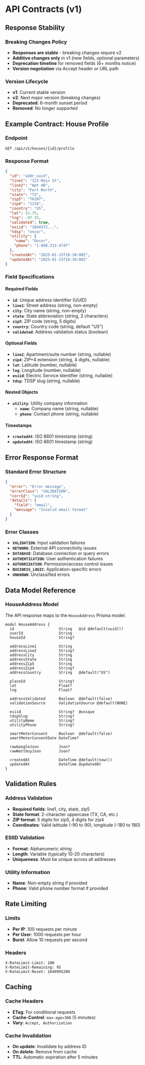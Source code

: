 # API Contracts (v1)

## Response Stability

### Breaking Changes Policy
- **Responses are stable** - breaking changes require v2
- **Additive changes only** in v1 (new fields, optional parameters)
- **Deprecation timeline** for removed fields (6+ months notice)
- **Version negotiation** via Accept header or URL path

### Version Lifecycle
- **v1**: Current stable version
- **v2**: Next major version (breaking changes)
- **Deprecated**: 6-month sunset period
- **Removed**: No longer supported

## Example Contract: House Profile

### Endpoint
```
GET /api/v1/houses/{id}/profile
```

### Response Format
```json
{
  "id": "addr_uuid",
  "line1": "123 Main St",
  "line2": "Apt 4B",
  "city": "Fort Worth",
  "state": "TX",
  "zip5": "76107",
  "zip4": "1234",
  "country": "US",
  "lat": 32.75,
  "lng": -97.35,
  "validated": true,
  "esiid": "1044372...",
  "tdsp": "oncor",
  "utility": {
    "name": "Oncor",
    "phone": "1-888-313-4747"
  },
  "createdAt": "2025-01-15T10:30:00Z",
  "updatedAt": "2025-01-15T10:30:00Z"
}
```

### Field Specifications

#### Required Fields
- **`id`**: Unique address identifier (UUID)
- **`line1`**: Street address (string, non-empty)
- **`city`**: City name (string, non-empty)
- **`state`**: State abbreviation (string, 2 characters)
- **`zip5`**: ZIP code (string, 5 digits)
- **`country`**: Country code (string, default "US")
- **`validated`**: Address validation status (boolean)

#### Optional Fields
- **`line2`**: Apartment/suite number (string, nullable)
- **`zip4`**: ZIP+4 extension (string, 4 digits, nullable)
- **`lat`**: Latitude (number, nullable)
- **`lng`**: Longitude (number, nullable)
- **`esiid`**: Electric Service Identifier (string, nullable)
- **`tdsp`**: TDSP slug (string, nullable)

#### Nested Objects
- **`utility`**: Utility company information
  - **`name`**: Company name (string, nullable)
  - **`phone`**: Contact phone (string, nullable)

#### Timestamps
- **`createdAt`**: ISO 8601 timestamp (string)
- **`updatedAt`**: ISO 8601 timestamp (string)

## Error Response Format

### Standard Error Structure
```json
{
  "error": "Error message",
  "errorClass": "VALIDATION",
  "corrId": "uuid-string",
  "details": {
    "field": "email",
    "message": "Invalid email format"
  }
}
```

### Error Classes
- **`VALIDATION`**: Input validation failures
- **`NETWORK`**: External API connectivity issues
- **`DATABASE`**: Database connection or query errors
- **`AUTHENTICATION`**: User authentication failures
- **`AUTHORIZATION`**: Permission/access control issues
- **`BUSINESS_LOGIC`**: Application-specific errors
- **`UNKNOWN`**: Unclassified errors

## Data Model Reference

### HouseAddress Model
The API response maps to the `HouseAddress` Prisma model:

```prisma
model HouseAddress {
  id                    String   @id @default(uuid())
  userId                String
  houseId               String?
  
  addressLine1          String
  addressLine2          String?
  addressCity           String
  addressState          String
  addressZip5           String
  addressZip4           String?
  addressCountry        String   @default("US")
  
  placeId               String?
  lat                   Float?
  lng                   Float?
  
  addressValidated      Boolean  @default(false)
  validationSource      ValidationSource @default(NONE)
  
  esiid                 String?  @unique
  tdspSlug              String?
  utilityName           String?
  utilityPhone          String?
  
  smartMeterConsent     Boolean  @default(false)
  smartMeterConsentDate DateTime?
  
  rawGoogleJson         Json?
  rawWattbuyJson        Json?
  
  createdAt             DateTime @default(now())
  updatedAt             DateTime @updatedAt
}
```

## Validation Rules

### Address Validation
- **Required fields**: line1, city, state, zip5
- **State format**: 2-character uppercase (TX, CA, etc.)
- **ZIP format**: 5 digits for zip5, 4 digits for zip4
- **Coordinates**: Valid latitude (-90 to 90), longitude (-180 to 180)

### ESIID Validation
- **Format**: Alphanumeric string
- **Length**: Variable (typically 10-20 characters)
- **Uniqueness**: Must be unique across all addresses

### Utility Information
- **Name**: Non-empty string if provided
- **Phone**: Valid phone number format if provided

## Rate Limiting

### Limits
- **Per IP**: 100 requests per minute
- **Per User**: 1000 requests per hour
- **Burst**: Allow 10 requests per second

### Headers
```
X-RateLimit-Limit: 100
X-RateLimit-Remaining: 95
X-RateLimit-Reset: 1640995200
```

## Caching

### Cache Headers
- **ETag**: For conditional requests
- **Cache-Control**: `max-age=300` (5 minutes)
- **Vary**: `Accept, Authorization`

### Cache Invalidation
- **On update**: Invalidate by address ID
- **On delete**: Remove from cache
- **TTL**: Automatic expiration after 5 minutes

